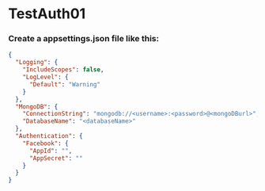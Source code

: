 # TestAuth01

### Create a appsettings.json file like this:
```JSON
{
  "Logging": {
    "IncludeScopes": false,
    "LogLevel": {
      "Default": "Warning"
    }
  },
  "MongoDB": {
    "ConnectionString": "mongodb://<username>:<password>@<mongoDBurl>",
    "DatabaseName": "<databaseName>"
  },
  "Authentication": {
    "Facebook": {
      "AppId": "",
      "AppSecret": ""
    }
  }
}
```

